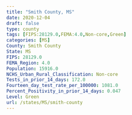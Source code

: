 ```yaml
---
title: "Smith County, MS"
date: 2020-12-04
draft: false
type: county
tags: [FIPS:28129.0,FEMA:4.0,Non-core,Green]
categories: [MS]
County: Smith County
State: MS
FIPS: 28129.0
FEMA_Region: 4.0
Population: 15916.0
NCHS_Urban_Rural_Classification: Non-core
Tests_in_prior_14_days: 172.0
Fourteen_day_test_rate_per_100000: 1081.0
Percent_Positivity_in_prior_14_days: 0.047
Level: Green
url: /states/MS/smith-county
---
```



